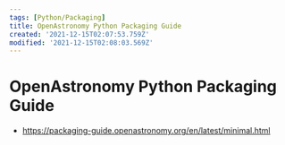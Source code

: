 ```yaml
---
tags: [Python/Packaging]
title: OpenAstronomy Python Packaging Guide
created: '2021-12-15T02:07:53.759Z'
modified: '2021-12-15T02:08:03.569Z'
---
```


# OpenAstronomy Python Packaging Guide


* https://packaging-guide.openastronomy.org/en/latest/minimal.html
